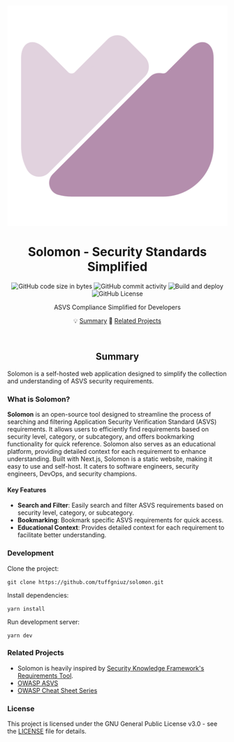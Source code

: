 <div align="center">

<img src="res/solomon.svg" />

# Solomon - Security Standards Simplified

![GitHub code size in bytes](https://img.shields.io/github/languages/code-size/tuffgniuz/solomon?style=for-the-badge&labelColor=%23181926&color=%23eed49f)
![GitHub commit activity](https://img.shields.io/github/commit-activity/m/tuffgniuz/solomon?style=for-the-badge&labelColor=%23181926&color=%23a6da95)
![Build and deploy](https://img.shields.io/github/actions/workflow/status/tuffgniuz/solomon/build-and-deploy.yml?branch=master&style=for-the-badge)
![GitHub License](https://img.shields.io/github/license/tuffgniuz/solomon?style=for-the-badge&labelColor=%23181926&color=%238bd5ca)

ASVS Compliance Simplified for Developers

💡 [Summary](#summary)
🚀 [Related Projects](#related-projects)

</div>

<br/>

<div align="center">

## Summary

</div>

Solomon is a self-hosted web application designed to simplify the collection and understanding of ASVS security requirements.

### What is Solomon?
**Solomon** is an open-source tool designed to streamline the process of searching and filtering Application Security Verification Standard (ASVS) requirements. It allows users to efficiently find requirements based on security level, category, or subcategory, and offers bookmarking functionality for quick reference. Solomon also serves as an educational platform, providing detailed context for each requirement to enhance understanding. Built with Next.js, Solomon is a static website, making it easy to use and self-host. It caters to software engineers, security engineers, DevOps, and security champions.

#### Key Features
- **Search and Filter**: Easily search and filter ASVS requirements based on security level, category, or subcategory.
- **Bookmarking**: Bookmark specific ASVS requirements for quick access.
- **Educational Context**: Provides detailed context for each requirement to facilitate better understanding.

### Development
Clone the project:
```
git clone https://github.com/tuffgniuz/solomon.git
```
Install dependencies:
```
yarn install
```
Run development server:
```
yarn dev
```

### Related Projects
- Solomon is heavily inspired by [Security Knowledge Framework's Requirements Tool](https://github.com/Security-Knowledge-Framework/SKF-requirements-tool). 
- [OWASP ASVS](https://github.com/OWASP/ASVS) 
- [OWASP Cheat Sheet Series](https://cheatsheetseries.owasp.org/)

### License

This project is licensed under the GNU General Public License v3.0 - see the [LICENSE](LICENSE) file for details.


